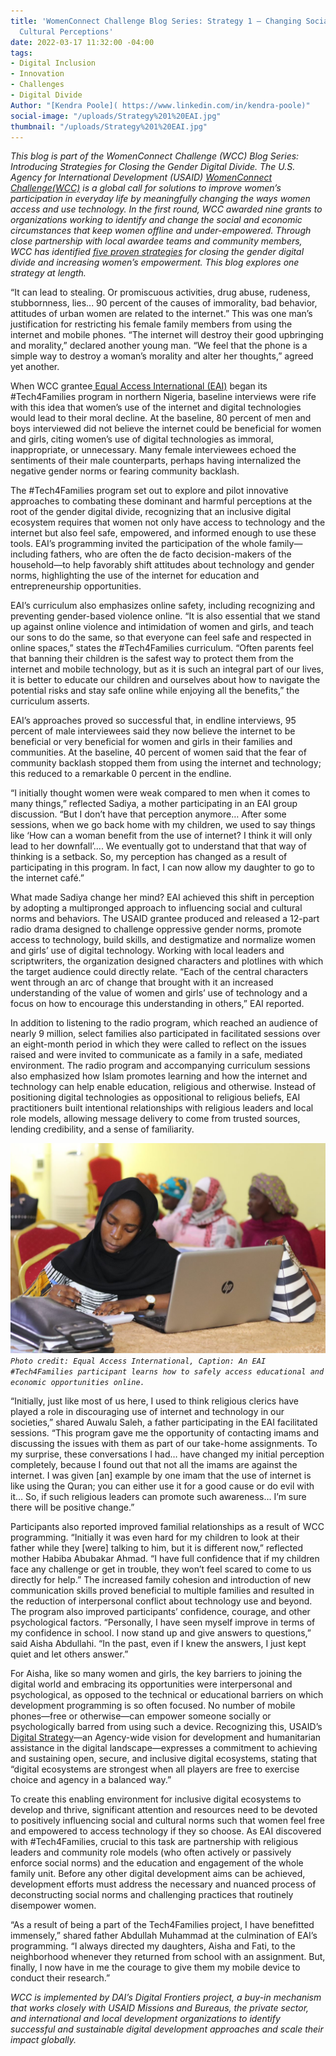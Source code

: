 ```yaml
---
title: 'WomenConnect Challenge Blog Series: Strategy 1 — Changing Social Norms and
  Cultural Perceptions'
date: 2022-03-17 11:32:00 -04:00
tags:
- Digital Inclusion
- Innovation
- Challenges
- Digital Divide
Author: "[Kendra Poole]( https://www.linkedin.com/in/kendra-poole)"
social-image: "/uploads/Strategy%201%20EAI.jpg"
thumbnail: "/uploads/Strategy%201%20EAI.jpg"
---
```


*This blog is part of the WomenConnect Challenge (WCC) Blog Series: Introducing Strategies for Closing the Gender Digital Divide. The U.S. Agency for International Development (USAID) [WomenConnect Challenge(WCC)](https://www.womenconnectchallenge.org/ "https://www.womenconnectchallenge.org/") is a global call for solutions to improve women’s participation in everyday life by meaningfully changing the ways women access and use technology. In the first round, WCC awarded nine grants to organizations working to identify and change the social and economic circumstances that keep women offline and under-empowered. Through close partnership with local awardee teams and community members, WCC has identified [five proven strategies](https://womenconnectchallenge.s3.amazonaws.com/media/uploads/proven_strategies_digitalgenderdivide_final.pdf) for closing the gender digital divide and increasing women’s empowerment. This blog explores one strategy at length.*

“It can lead to stealing. Or promiscuous activities, drug abuse, rudeness, stubbornness, lies... 90 percent of the causes of immorality, bad behavior, attitudes of urban women are related to the internet.” This was one man’s justification for restricting his female family members from using the internet and mobile phones. “The internet will destroy their good upbringing and morality,” declared another young man. “We feel that the phone is a simple way to destroy a woman’s morality and alter her thoughts,” agreed yet another.

When WCC grantee[ Equal Access International (EAI)](https://www.equalaccess.org/our-work/projects/closing-the-gender-digital-divide-tech4families/) began its #Tech4Families program in northern Nigeria, baseline interviews were rife with this idea that women’s use of the internet and digital technologies would lead to their moral decline. At the baseline, 80 percent of men and boys interviewed did not believe the internet could be beneficial for women and girls, citing women’s use of digital technologies as immoral, inappropriate, or unnecessary. Many female interviewees echoed the sentiments of their male counterparts, perhaps having internalized the negative gender norms or fearing community backlash.

<!--more-->

The #Tech4Families program set out to explore and pilot innovative approaches to combating these dominant and harmful perceptions at the root of the gender digital divide, recognizing that an inclusive digital ecosystem requires that women not only have access to technology and the internet but also feel safe, empowered, and informed enough to use these tools. EAI’s programming invited the participation of the whole family—including fathers, who are often the de facto decision-makers of the household—to help favorably shift attitudes about technology and gender norms, highlighting the use of the internet for education and entrepreneurship opportunities.

EAI’s curriculum also emphasizes online safety, including recognizing and preventing gender-based violence online. “It is also essential that we stand up against online violence and intimidation of women and girls, and teach our sons to do the same, so that everyone can feel safe and respected in online spaces,” states the #Tech4Families curriculum. “Often parents feel that banning their children is the safest way to protect them from the internet and mobile technology, but as it is such an integral part of our lives, it is better to educate our children and ourselves about how to navigate the potential risks and stay safe online while enjoying all the benefits,” the curriculum asserts.

EAI’s approaches proved so successful that, in endline interviews, 95 percent of male interviewees said they now believe the internet to be beneficial or very beneficial for women and girls in their families and communities. At the baseline, 40 percent of women said that the fear of community backlash stopped them from using the internet and technology; this reduced to a remarkable 0 percent in the endline.

“I initially thought women were weak compared to men when it comes to many things,” reflected Sadiya, a mother participating in an EAI group discussion. “But I don’t have that perception anymore… After some sessions, when we go back home with my children, we used to say things like ‘How can a woman benefit from the use of internet? I think it will only lead to her downfall’.... We eventually got to understand that that way of thinking is a setback. So, my perception has changed as a result of participating in this program. In fact, I can now allow my daughter to go to the internet café.”

What made Sadiya change her mind? EAI achieved this shift in perception by adopting a multipronged approach to influencing social and cultural norms and behaviors. The USAID grantee produced and released a 12-part radio drama designed to challenge oppressive gender norms, promote access to technology, build skills, and destigmatize and normalize women and girls’ use of digital technology. Working with local leaders and scriptwriters, the organization designed characters and plotlines with which the target audience could directly relate. “Each of the central characters went through an arc of change that brought with it an increased understanding of the value of women and girls’ use of technology and a focus on how to encourage this understanding in others,” EAI reported.

In addition to listening to the radio program, which reached an audience of nearly 9 million, select families also participated in facilitated sessions over an eight-month period in which they were called to reflect on the issues raised and were invited to communicate as a family in a safe, mediated environment. The radio program and accompanying curriculum sessions also emphasized how Islam promotes learning and how the internet and technology can help enable education, religious and otherwise. Instead of positioning digital technologies as oppositional to religious beliefs, EAI practitioners built intentional relationships with religious leaders and local role models, allowing message delivery to come from trusted sources, lending credibility, and a sense of familiarity.

![Strategy 1 EAI.jpg](/uploads/Strategy%201%20EAI.jpg)\
*`Photo credit: Equal Access International, Caption: An EAI #Tech4Families participant learns how to safely access educational and economic opportunities online.`*

“Initially, just like most of us here, I used to think religious clerics have played a role in discouraging use of internet and technology in our societies,” shared Auwalu Saleh, a father participating in the EAI facilitated sessions. “This program gave me the opportunity of contacting imams and discussing the issues with them as part of our take-home assignments. To my surprise, these conversations I had… have changed my initial perception completely, because I found out that not all the imams are against the internet. I was given \[an\] example by one imam that the use of internet is like using the Quran; you can either use it for a good cause or do evil with it… So, if such religious leaders can promote such awareness… I’m sure there will be positive change.”

Participants also reported improved familial relationships as a result of WCC programming. “Initially it was even hard for my children to look at their father while they \[were\] talking to him, but it is different now,” reflected mother Habiba Abubakar Ahmad. “I have full confidence that if my children face any challenge or get in trouble, they won’t feel scared to come to us directly for help.” The increased family cohesion and introduction of new communication skills proved beneficial to multiple families and resulted in the reduction of interpersonal conflict about technology use and beyond. The program also improved participants’ confidence, courage, and other psychological factors. “Personally, I have seen myself improve in terms of my confidence in school. I now stand up and give answers to questions,” said Aisha Abdullahi. “In the past, even if I knew the answers, I just kept quiet and let others answer.”

For Aisha, like so many women and girls, the key barriers to joining the digital world and embracing its opportunities were interpersonal and psychological, as opposed to the technical or educational barriers on which development programming is so often focused. No number of mobile phones—free or otherwise—can empower someone socially or psychologically barred from using such a device. Recognizing this, USAID’s [Digital Strategy](https://www.usaid.gov/usaid-digital-strategy)—an Agency-wide vision for development and humanitarian assistance in the digital landscape—expresses a commitment to achieving and sustaining open, secure, and inclusive digital ecosystems, stating that “digital ecosystems are strongest when all players are free to exercise choice and agency in a balanced way.”

To create this enabling environment for inclusive digital ecosystems to develop and thrive, significant attention and resources need to be devoted to positively influencing social and cultural norms such that women feel free and empowered to access technology if they so choose. As EAI discovered with #Tech4Families, crucial to this task are partnership with religious leaders and community role models (who often actively or passively enforce social norms) and the education and engagement of the whole family unit. Before any other digital development aims can be achieved, development efforts must address the necessary and nuanced process of deconstructing social norms and challenging practices that routinely disempower women.

“As a result of being a part of the Tech4Families project, I have benefitted immensely,” shared father Abdullah Muhammad at the culmination of EAI’s programming. “I always directed my daughters, Aisha and Fati, to the neighborhood whenever they returned from school with an assignment. But, finally, I now have in me the courage to give them my mobile device to conduct their research.”

*WCC is implemented by DAI’s Digital Frontiers project, a buy-in mechanism that works closely with USAID Missions and Bureaus, the private sector, and international and local development organizations to identify successful and sustainable digital development approaches and scale their impact globally.*